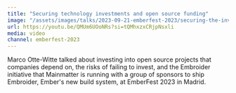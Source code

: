 ```yaml
---
title: "Securing technology investments and open source funding"
image: "/assets/images/talks/2023-09-21-emberfest-2023/securing-the-investment.jpg"
url: https://youtu.be/QMUm6UOoNRs?si=tQMhxzxCRjpNsxli
media: video
channel: emberfest-2023
---
```


Marco Otte-Witte talked about investing into open source projects that companies depend on, the risks of failing to invest, and the Embroider initiative that Mainmatter is running with a group of sponsors to ship Embroider, Ember's new build system, at EmberFest 2023 in Madrid.
